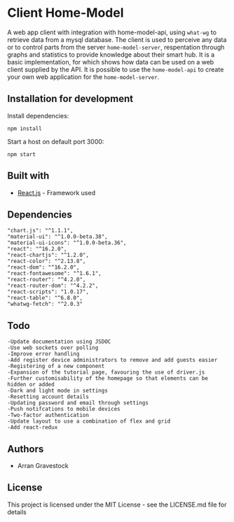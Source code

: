 # Client Home-Model
A web app client with integration with home-model-api, using `what-wg` to retrieve data from a mysql database. The client is used to perceive any data or to control parts from the server `home-model-server`, respentation through graphs and statistics to provide knowledge about their smart hub. It is a basic implementation, for which shows how data can be used on a web client supplied by the API. It is possible to use the `home-model-api` to create your own web application for the `home-model-server`.

## Installation for development
Install dependencies:
```
npm install
```
Start a host on default port 3000:
```
npm start
````
## Built with
- [React.js](https://reactjs.org/) - Framework used

## Dependencies
```
"chart.js": "^1.1.1",
"material-ui": "^1.0.0-beta.38",
"material-ui-icons": "^1.0.0-beta.36",
"react": "^16.2.0",
"react-chartjs": "^1.2.0",
"react-color": "^2.13.8",
"react-dom": "^16.2.0",
"react-fontawesome": "^1.6.1",
"react-router": "^4.2.0",
"react-router-dom": "^4.2.2",
"react-scripts": "1.0.17",
"react-table": "^6.8.0",
"whatwg-fetch": "^2.0.3"
```

## Todo
```
-Update documentation using JSDOC
-Use web sockets over polling
-Improve error handling
-Add register device administrators to remove and add guests easier
-Registering of a new component
-Expansion of the tutorial page, favouring the use of driver.js
-Further customisability of the homepage so that elements can be hidden or added
-Dark and light mode in settings
-Resetting account details
-Updating password and email through settings
-Push notifcations to mobile devices
-Two-factor authentication
-Update layout to use a combination of flex and grid
-Add react-redux
```

## Authors
- Arran Gravestock

## License
This project is licensed under the MIT License - see the LICENSE.md file for details
